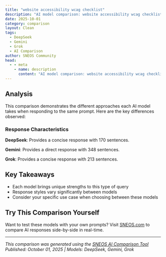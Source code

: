 ```yaml
---
title: "website accessibility wcag checklist"
description: "AI model comparison: website accessibility wcag checklist..."
date: 2025-10-01
category: comparison
layout: Clean
tags:
  - DeepSeek
  - Gemini
  - Grok
  - AI Comparison
author: SNEOS Community
head:
  - - meta
    - name: description
      content: "AI model comparison: website accessibility wcag checklist..."
---
```


<ChatComparison
  title="website accessibility wcag checklist"
  prompt="website accessibility wcag checklist"
  :responses='{
    "DeepSeek": "Of course. Here is a comprehensive WCAG (Web Content Accessibility Guidelines) checklist, broken down into the four core principles (POUR) and key success criteria.\n\nThis checklist is based on **WCAG 2.1 Level AA**, which is the standard most organizations aim to meet for legal compliance and good practice. Level A is the minimum, and Level AAA is the highest (and often not achievable for all content).\n\n---\n\n### The Four Principles of Accessibility (POUR)\n\nAll guidelines fall under one of these four principles. For a website to be accessible, it must be:\n\n1.  **Perceivable:** Information and user interface components must be presentable to users in ways they can perceive.\n2.  **Operable:** User interface components and navigation must be operable.\n3.  **Understandable:** Information and the operation of the user interface must be understandable.\n4.  **Robust:** Content must be robust enough to be interpreted reliably by a wide variety of user agents, including assistive technologies.\n\n---\n\n### WCAG 2.1 Level AA Checklist\n\n#### Principle 1: Perceivable\n\n**Text Alternatives**\n- [ ] **1.1.1 Non-text Content (Level A):** All non-text content (images, icons, charts, etc.) has a text alternative.\n    - **Images:** Use descriptive \u0060alt\u0060 text (e.g., \u0060alt=\u0022A person using a laptop at a coffee shop\u0022\u0060).\n    - **Decorative Images:** Use empty \u0060alt\u0060 text (\u0060alt=\u0022\u0022\u0060).\n    - **Complex Images:** Provide a longer description in the text or via a link.\n\n**Time-based Media**\n- [ ] **1.2.2 Captions (Pre-recorded) (Level A):** Synchronized captions are provided for all pre-recorded audio content in videos.\n- [ ] **1.2.3 Audio Description or Media Alternative (Level A):** An audio description or full text transcript is provided for pre-recorded video content.\n- [ ] **1.2.5 Audio Description (Pre-recorded) (Level AA):** Audio description is provided for all pre-recorded video content.\n\n**Adaptable**\n- [ ] **1.3.1 Info and Relationships (Level A):** Semantic HTML is used to convey structure and meaning.\n    - Use proper heading tags (\u0060\u003Ch1\u003E\u0060 to \u0060\u003Ch6\u003E\u0060) in a logical order.\n    - Use lists (\u0060\u003Cul\u003E\u0060, \u0060\u003Col\u003E\u0060, \u0060\u003Cli\u003E\u0060) for list content.\n    - Use table headers (\u0060\u003Cth\u003E\u0060) for data tables.\n- [ ] **1.3.2 Meaningful Sequence (Level A):** The reading and navigation order (determined by the code order) is logical and intuitive.\n- [ ] **1.3.3 Sensory Characteristics (Level A):** Instructions do not rely solely on sensory characteristics like shape, color, size, or visual location (e.g., \u0022Click the round button\u0022 or \u0022See the menu on the right\u0022).\n- [ ] **1.3.4 Orientation (Level AA):** Content does not restrict its view and operation to a single display orientation (portrait or landscape), unless essential (e.g., a bank check).\n- [ ] **1.3.5 Identify Input Purpose (Level AA):** The purpose of input fields (e.g., \u0022name\u0022, \u0022email\u0022) can be programmatically determined, helping browsers autofill fields accurately.\n\n**Distinguishable**\n- [ ] **1.4.1 Use of Color (Level A):** Color is not used as the only visual means of conveying information, indicating an action, or prompting a response (e.g., form errors should have an icon or text in addition to red color).\n- [ ] **1.4.3 Contrast (Minimum) (Level AA):** The contrast ratio between text and its background is at least **4.5:1** (or 3:1 for large text).\n- [ ] **1.4.4 Resize Text (Level AA):** Text can be resized without assistive technology up to 200% without loss of content or functionality.\n- [ ] **1.4.5 Images of Text (Level AA):** Text is used instead of images of text, unless the image of text is essential (e.g., a logo).\n- [ ] **1.4.10 Reflow (Level AA):** Content can be presented without loss of information or functionality, and without requiring scrolling in two dimensions, at a width equivalent to 320 CSS pixels. (No horizontal scrolling on mobile).\n- [ ] **1.4.11 Non-text Contrast (Level AA):** The visual presentation of UI components (like form input borders) and graphical objects (like icons in charts) has a contrast ratio of at least **3:1** against adjacent colors.\n- [ ] **1.4.13 Content on Hover or Focus (Level AA):** When additional content (like a tooltip) appears on hover or keyboard focus, it is dismissible, hoverable, and persistent.\n\n---\n\n#### Principle 2: Operable\n\n**Keyboard Accessible**\n- [ ] **2.1.1 Keyboard (Level A):** All functionality is available using only a keyboard (via the \u0060Tab\u0060 key, \u0060Enter\u0060, \u0060Space\u0060, \u0060Arrow\u0060 keys, etc.).\n- [ ] **2.1.2 No Keyboard Trap (Level A):** Keyboard focus is never trapped in a section of the page. Users can tab in and out of all components.\n- [ ] **2.1.4 Character Key Shortcuts (Level A):** If a single-character keyboard shortcut exists, it can be turned off, remapped, or is only active when the relevant component is focused.\n\n**Enough Time**\n- [ ] **2.2.1 Timing Adjustable (Level A):** If there is a time limit (e.g., a session timeout), users can turn it off, adjust it, or extend it.\n- [ ] **2.2.2 Pause, Stop, Hide (Level A):** For moving, blinking, or scrolling information that starts automatically and lasts more than 5 seconds, there is a mechanism for the user to pause, stop, or hide it.\n\n**Seizures and Physical Reactions**\n- [ ] **2.3.1 Three Flashes or Below Threshold (Level A):** No content flashes more than three times in any one-second period.\n\n**Navigable**\n- [ ] **2.4.1 Bypass Blocks (Level A):** A \u0022Skip to Main Content\u0022 link is provided at the top of the page to allow keyboard users to skip repetitive navigation links.\n- [ ] **2.4.2 Page Titled (Level A):** Each web page has a descriptive and informative \u0060\u003Ctitle\u003E\u0060 tag.\n- [ ] **2.4.3 Focus Order (Level A):** The order in which users navigate (the tab order) follows a logical sequence that preserves meaning and operability.\n- [ ] **2.4.4 Link Purpose (In Context) (Level A):** The purpose of each link can be determined from the link text alone or from the link text together with its programmatically determined context (e.g., the surrounding sentence or list item). Avoid \u0022click here.\u0022\n- [ ] **2.4.5 Multiple Ways (Level AA):** There is more than one way to locate a web page within a set of web pages (e.g., site search, sitemap, navigation menu).\n- [ ] **2.4.6 Headings and Labels (Level AA):** Headings and labels describe the topic or purpose clearly.\n- [ ] **2.4.7 Focus Visible (Level AA):** There is a visible focus indicator (a clear outline or highlight) for all interactive elements that receive keyboard focus.\n\n**Input Modalities**\n- [ ] **2.5.1 Pointer Gestures (Level A):** All functionality that uses multipoint or path-based gestures (e.g., pinch-to-zoom, swiping) can also be operated with a single pointer without a gesture.\n- [ ] **2.5.3 Label in Name (Level A):** For user interface components with a visible label, the accessible name (what a screen reader reads) matches or contains the visible label.\n\n---\n\n#### Principle 3: Understandable\n\n**Readable**\n- [ ] **3.1.1 Language of Page (Level A):** The default human language of the web page is specified using the \u0060lang\u0060 attribute (e.g., \u0060\u003Chtml lang=\u0022en\u0022\u003E\u0060).\n- [ ] **3.1.2 Language of Parts (Level AA):** If there is a passage in a different language on the page, it is identified with the \u0060lang\u0060 attribute (e.g., \u0060\u003Cspan lang=\u0022es\u0022\u003EHola\u003C/span\u003E\u0060).\n\n**Predictable**\n- [ ] **3.2.1 On Focus (Level A):** When any component receives focus, it does not initiate a change of context (e.g., submitting a form, opening a new window).\n- [ ] **3.2.2 On Input (Level A):** Changing the setting of any user interface component (e.g., selecting a dropdown) does not automatically change the context unless the user has been advised of the behavior before using the component.\n- [ ] **3.2.3 Consistent Navigation (Level AA):** Navigational mechanisms that are repeated on multiple web pages occur in the same relative order each time.\n- [ ] **3.2.4 Consistent Identification (Level AA):** Components that have the same functionality are identified consistently (e.g., don\u0027t use \u0022Search\u0022 in the menu and \u0022Find\u0022 in the footer).\n\n**Input Assistance**\n- [ ] **3.3.1 Error Identification (Level A):** If an input error is automatically detected, the error is",
    "Gemini": "Okay, here\u0027s a comprehensive WCAG checklist, organized by the four principles (POUR) and their associated guidelines. I\u0027ve included key Success Criteria at various levels (A, AA, AAA).  Consider this a starting point - you\u0027ll want to dive deeper into each criterion for full understanding.  I\u0027ll also add notes at the end to help you use this list effectively.\n\n**P.O.U.R. Principles of WCAG:**\n\n*   **Perceivable:** Information and user interface components must be presentable to users in ways they can perceive.\n*   **Operable:** User interface components and navigation must be operable.\n*   **Understandable:** Information and the operation of the user interface must be understandable.\n*   **Robust:** Content must be robust enough that it can be interpreted reliably by a wide variety of user agents, including assistive technologies.\n\n**WCAG 2.1 Checklist (Organized by Principle and Guideline):**\n\n**I. Perceivable**\n\n*   **Guideline 1.1: Text Alternatives: Provide text alternatives for any non-text content so that it can be changed into other forms people need, such as large print, braille, speech, symbols or simpler language.**\n\n    *   **1.1.1 Non-text Content (Level A):**  All non-text content that is presented to the user has a text alternative that serves an equivalent purpose.\n        *   *Examples:* \u0060alt\u0060 attributes for images, transcripts for audio/video, text descriptions for complex graphics, captions for CAPTCHA images.\n*   **Guideline 1.2: Time-based Media: Provide alternatives for time-based media.**\n\n    *   **1.2.1 Audio-only and Video-only (Prerecorded) (Level A):**  For prerecorded audio-only and prerecorded video-only media, the following are true, except when the audio or video is a media alternative for text and is clearly labeled as such:\n        *   **Audio-only:** An alternative for time-based media is provided that presents equivalent information.\n        *   **Video-only:** Either an alternative for time-based media or an audio track is provided that presents equivalent information.\n    *   **1.2.2 Captions (Prerecorded) (Level A):** Captions are provided for all prerecorded audio content in synchronized media.\n    *   **1.2.3 Audio Description or Media Alternative (Prerecorded) (Level A):** An audio description of the video or media alternative is provided for all prerecorded synchronized media, except when the media is a media alternative for text and is clearly labeled as such.\n    *   **1.2.4 Captions (Live) (Level AA):** Captions are provided for all live audio content in synchronized media.\n    *   **1.2.5 Audio Description (Prerecorded) (Level AA):** Audio description is provided for all prerecorded video content in synchronized media.\n    *   **1.2.6 Sign Language (Prerecorded) (Level AAA):** Sign language interpretation is provided for all prerecorded audio content in synchronized media.\n    *   **1.2.7 Extended Audio Description (Prerecorded) (Level AAA):** Where pauses in foreground audio are insufficient to allow audio descriptions to convey the sense of the video, extended audio description is provided for all prerecorded video content in synchronized media.\n    *   **1.2.8 Media Alternative (Prerecorded) (Level AAA):** A media alternative is provided for all prerecorded synchronized media.\n    *   **1.2.9 Audio-only (Live) (Level AAA):** An alternative for time-based media is provided that presents equivalent information for live audio-only content.\n\n*   **Guideline 1.3: Adaptable: Create content that can be presented in different ways (for example simpler layout) without losing information or structure.**\n\n    *   **1.3.1 Info and Relationships (Level A):** Information, structure, and relationships conveyed through presentation can be programmatically determined or are available in text.\n        *   *Examples:*  Using proper heading levels (\u0060\u003Ch1\u003E\u0060, \u0060\u003Ch2\u003E\u0060, etc.), using lists (\u0060\u003Cul\u003E\u0060, \u0060\u003Col\u003E\u0060), using data tables correctly (\u0060\u003Cth\u003E\u0060 to associate header cells with data cells), using ARIA attributes where necessary to define roles and relationships.\n    *   **1.3.2 Meaningful Sequence (Level A):** When the sequence in which content is presented affects its meaning, a correct reading sequence can be programmatically determined.  This is especially important with CSS-based layouts.\n    *   **1.3.3 Sensory Characteristics (Level A):** Instructions provided for understanding and operating content do not rely solely on sensory characteristics of components such as shape, size, visual location, orientation, or sound.\n        *   *Example:* Instead of saying \u0022Click the blue button on the right,\u0022 say \u0022Click the \u0027Submit\u0027 button on the right.\u0022\n    *   **1.3.4 Orientation (Level AA):** Content does not restrict its view and operation to a single display orientation, such as portrait or landscape, unless a specific display orientation is essential.\n    *   **1.3.5 Identify Input Purpose (Level AA):** The purpose of each input field collecting information about the user can be programmatically determined when:\n        *   It serves a purpose identified in the Input Purposes for User Interface Components section; and\n        *   The content is implemented using technologies with support for identifying the expected meaning for form input data.\n\n*   **Guideline 1.4: Distinguishable: Make it easier for users to see and hear content including separating foreground from background.**\n\n    *   **1.4.1 Use of Color (Level A):** Color is not used as the only visual means of conveying information, indicating an action, prompting a response, or distinguishing a visual element.\n        *   *Example:* Use text labels in addition to color to indicate required fields.\n    *   **1.4.2 Audio Control (Level A):** If any audio on a web page plays automatically for more than 3 seconds, either a mechanism is available to pause or stop the audio, or a mechanism is available to control audio volume independently from the overall system volume level.\n    *   **1.4.3 Contrast (Minimum) (Level AA):** The visual presentation of text and images of text has a contrast ratio of at least 4.5:1.\n        *   *Exceptions:* Large text (18pt or 14pt bold) requires only 3:1.  Incidental text (inactive UI components, pure decoration) has no contrast requirement.  Logotypes have no contrast requirement.\n    *   **1.4.4 Resize text (Level AA):** Except for captions and images of text, text can be resized without assistive technology up to 200 percent without loss of content or functionality.\n    *   **1.4.5 Images of Text (Level AA):** If the technologies being used can achieve the visual presentation, text is used to convey information rather than images of text except for the following:\n        *   **Customizable:** The image of text can be visually customized to the user\u0027s requirements;\n        *   **Essential:** A particular presentation of text is essential to the information being conveyed.\n    *   **1.4.6 Contrast (Enhanced) (Level AAA):** The visual presentation of text and images of text has a contrast ratio of at least 7:1.\n        *   *Exceptions:* Large text (18pt or 14pt bold) requires only 4.5:1.  Incidental text has no contrast requirement.  Logotypes have no contrast requirement.\n    *   **1.4.7 Low or No Background Audio (Level AAA):** For prerecorded audio content that (1) primarily contains speech in the foreground, (2) does not contain audio captcha or audio logo, and (3) is not vocal music intended to be a primary form of expression, at least one of the following is true:\n        *   **No Background:** The audio does not contain background sounds.\n        *   **Turn Off:** The background sounds are at least 20 decibels lower than the foreground speech content.\n        *   **Control:** A mechanism is available to turn the background sound volume up or down independently from the foreground speech content.\n    *   **1.4.8 Visual Presentation (Level AAA):** For the visual presentation of blocks of text, a mechanism is available to achieve the following:\n        *   Foreground and background colors can be chosen by the user.\n        *   Width is no more than 80 characters or glyphs (40 if CJK).\n        *   Text is not justified (aligned to both the left and the right margins).\n        *   Line spacing (leading) is at least space-and-a-half within paragraphs, and paragraph spacing is at least 1.5 times larger than the line spacing.\n    *   **1.4.9 Images of Text (No Exception) (Level AAA):** Images of text are only used for pure decoration or where a particular presentation of text is essential to the information being conveyed.\n    *   **1.4.10 Reflow (Level AA):** Content can be presented without loss of information or functionality, and without requiring scrolling in two dimensions for:\n        *   Vertical scrolling content at a width equivalent to 320 CSS pixels;\n        *   Horizontal scrolling content at a height equivalent to 256 CSS pixels.\n    *   **1.4.11 Non-text Contrast (Level AA):** The visual presentation of the following have a contrast ratio of at least 3:1 against adjacent color(s):\n        *   **User Interface Components:** Visual information required to identify user interface components and states, except for inactive components or where the appearance of the component is determined by the user agent and not modified by the author;\n        *   **Graphical Objects:** Parts of graphics required to understand the content, except when a particular presentation of graphics is essential to the information being conveyed.\n    *   **1.4.12 Text Spacing (Level AA):** In content implemented using markup languages that support text style properties, no loss of content or functionality occurs by setting all of the following and by changing no other style property:\n        *   Line height (line spacing) to at least 1.5 times the font size;\n        *   Spacing following paragraphs to at least 2 times the font size;\n        *   Letter spacing (tracking) to at least 0.12 times the font size;\n        *   Word spacing to at least 0.16 times the font size.\n    *   **1.4.13 Content on Hover or Focus (Level AA):** Where receiving and then removing pointer hover or keyboard focus triggers additional content to become visible and then hidden, the following are true:\n        *   **Dismissible:** A mechanism is available to dismiss the additional content without moving pointer hover or keyboard focus;\n        *   **Hoverable:** If pointer hover can trigger the additional content, then the pointer can be moved over the additional content without the additional content disappearing;\n        *   **Persistent:** The additional content remains visible until the hover or focus trigger is removed, the user dismisses it, or the information it conveys is no longer valid.\n\n**II. Operable**\n\n*   **Guideline 2.1: Keyboard Accessible: Make all functionality available from a keyboard.**\n\n    *   **2.1.1 Keyboard (Level A):** All functionality of the content is operable through a keyboard interface without requiring specific timings for individual keystrokes, except where the underlying functionality requires input that depends on the path of the user\u0027s movement and not just the endpoints.\n    *   **2.1.2 No Keyboard Trap (Level A):** If keyboard focus can be moved to a component of the page using a keyboard interface, then focus can be moved away from that component using only a keyboard interface, and, if it requires more than unmodified arrow or tab keys or other standard exit methods, the user is advised of the method for moving focus away.\n    *   **2.1.3 Keyboard (No Exception) (Level AAA):** All functionality of the content is operable through a keyboard interface without requiring specific timings for individual keystrokes.\n    *   **2.1.4 Character Key Shortcuts (Level A):** If a keyboard shortcut is implemented in content using only letter (including upper- and lower-case letters), punctuation, number, or symbol characters, then at least one of the following is true:\n        *   **Turn off:** A mechanism is available to turn the shortcut off;\n        *   **Remap:** A mechanism is available to remap the shortcut to use one or more non-printable key (e.g. Ctrl, Alt, etc);\n        *   **Active only on focus:** The keyboard shortcut is only active when the component has focus.\n\n*   **Guideline 2.2: Enough Time: Provide users enough time to read and use content.**\n\n    *   **2.2.1 Timing Adjustable (Level A):** For each time limit that is set by the content, at least one of the following is true:\n        *   **Turn off:** The user is allowed to turn off the time limit before encountering it; or\n        *   **Adjust:** The user is allowed to adjust the time limit before encountering it over a wide range that is at least ten times the length of the default setting; or\n        *   **Extend:** The user is warned before time expires and given at least 20 seconds to extend the time limit with a simple action (for example, \u0022press the space bar\u0022), and the user is allowed to extend the time limit at least ten times; or\n        *   **Real-time Exception:** The time limit is a required part of a real-time event (for example, an auction), and no alternative is possible; or\n        *   **Essential Exception:** The time limit is essential and extending it would invalidate the activity; or\n        *   **20 Second Exception:** The time limit is longer than 20 hours.\n    *   **2.2.2 Pause, Stop, Hide (Level A):** For moving, blinking, scrolling, or auto-updating information, all of the following are true:\n        *   **Moving, blinking, scrolling:** For any moving, blinking or scrolling information that (1) starts automatically, (2) lasts more than five seconds, and (3) is presented in parallel with other content, there is a mechanism for the user to pause, stop, or hide it unless the movement, blinking, or scrolling is essential to the activity; and\n        *   **Auto-updating:** For any auto-updating information that (1) starts automatically and (2) is presented in parallel with other content, there is a mechanism for the user to pause, stop, or hide it or to control the frequency of the update unless the auto-updating is essential to the activity.\n    *   **2.2.3 No Timing (Level AAA):** Timing is not an essential part of the event or activity presented by the content, except for non-interactive synchronized media and real-time events.\n    *   **2.2.4 Interruptions (Level AAA):** Interruptions can be postponed or suppressed by the user, except interruptions involving an emergency.\n    *   **2.2.5 Re-authenticating (Level AAA):** When an authenticated session expires, the user can continue the activity without loss of data after re-authenticating.\n\n*   **Guideline 2.3: Seizures: Do not design content in a way that is known to cause seizures.**\n\n    *   **2.3.1 Three Flashes or Below Threshold (Level A):** Web pages do not contain anything that flashes more than three times in any one-second period, or the flash is below the general flash and red flash thresholds.\n    *   **2.3.2 Three Flashes (Level AAA):** Web pages do not contain anything that flashes more than three times in any one-second period.\n\n*   **Guideline 2.4: Navigable: Provide ways to help users navigate, find content, and determine where they are.**\n\n    *   **2.4.1 Bypass Blocks (Level A):** A mechanism is available to bypass blocks of content that are repeated on multiple Web pages.  *Examples:* \u0022Skip to main content\u0022 links.\n    *   **2.4.2 Page Titled (Level A):** Web pages have titles that describe topic or purpose.  *Example:* Meaningful \u0060\u003Ctitle\u003E\u0060 elements.\n    *   **2.4.3 Focus Order (Level A):** If a web page can be navigated sequentially and the navigation sequences affect meaning or operation, focusable components receive focus in an order that preserves meaning and operability.\n    *   **2.4.4 Link Purpose (In Context) (Level A):** The purpose of each link can be determined from the link text alone, or from the link text together with its programmatically determined link context, except where the purpose of the link would be ambiguous to users in general.\n    *   **2.4.5 Multiple Ways (Level AA):** More than one way is available to locate a Web page within a set of Web pages except where the Web Page is the result of, or a step in, a process.  *Examples:*  Site map, search function, table of contents, breadcrumbs.\n    *   **2.4.6 Headings and Labels (Level AA):** Headings and labels describe topic or purpose.\n    *   **2.4.7 Focus Visible (Level AA):** Any keyboard operable user interface has a mode of operation where the keyboard focus indicator is visible.\n    *   **2.4.8 Location (Level AAA):** Information about the user\u0027s location within a set of Web pages is available. *Examples:* Breadcrumbs, highlighting the current page in a navigation menu.\n    *   **2.4.9 Link Purpose (Link Only) (Level AAA):** A mechanism is available to allow the purpose of each link to be identified from link text alone, except where the purpose of the link would be ambiguous to users in general.\n    *   **2.4.10 Section Headings (Level AAA):** Section headings are used to organize the content.\n\n*   **Guideline 2.5: Input Modalities: Make it easier for users to operate functionality through various inputs beyond keyboard.**\n\n    *   **2.5.1 Pointer Gestures (Level A):** All functionality that uses multipoint or path-based gestures for operation can be operated with a single pointer without a path-based gesture, unless a multipoint or path-based gesture is essential.\n    *   **2.5.2 Pointer Cancellation (Level A):** For functionality that can be operated using a single pointer, at least one of the following is true:\n        *   **No Down-Event:** The down-event of the pointer is not used to execute any part of the function;\n        *   **Abort or Undo:** Completion of the function is on the up-event, and a mechanism is available to abort the function before completion or to undo the function after completion;\n        *   **Up Reversal:** The up-event reverses any outcome from the preceding down-event;\n        *   **Essential:** Completing the function on the down-event is essential.\n    *   **2.5.3 Label in Name (Level A):** For user interface components with labels that include text or images of text, the name contains the text that is presented visually.\n    *   **2.5.4 Motion Actuation (Level A):** Functionality that can be operated by device motion or user motion can also be operated by user interface components, and responding to motion can be disabled to prevent accidental actuation, except when:\n        *   **Supported Interface:** The motion is used to operate through an accessibility supported interface;\n        *   **Essential:** The motion is essential for the function and doing so would invalidate the activity.\n    *   **2.5.5 Target Size (Level AAA):** The size of the target for pointer inputs is at least 44 by 44 CSS pixels, except when:\n        *   **Equivalent:** The target is available through an equivalent link or control that is at least 44 by 44 CSS pixels;\n        *   **Inline:** The target is in a sentence or block of text;\n        *   **User Agent Control:** The size of the target is determined by the user agent and is not modified by the author;\n        *   **Essential:** A particular presentation of the target is essential to the information being conveyed.\n    *   **2.5.6 Concurrent Input Modalities (Level AAA):** Web content does not restrict use of input modalities available on a platform except where the restriction is essential, required to maintain the security of the content, or required to respect user settings.\n\n**III. Understandable**\n\n*   **Guideline 3.1: Readable: Make text content readable and understandable.**\n\n    *   **3.1.1 Language of Page (Level A):** The default human language of each Web page can be programmatically determined.  *Example:* Using the \u0060lang\u0060 attribute in the \u0060\u003Chtml\u003E\u0060 tag.\n    *   **3.1.2 Language of Parts (Level AA):** The language of each passage or phrase in the content can be programmatically determined except for proper names, technical terms, words of undetermined language, and words or phrases that have become part of the vernacular of the immediately surrounding text.  *Example:* Using the \u0060lang\u0060 attribute on elements containing content in a different language.\n    *   **3.1.3 Unusual Words (Level AAA):** A mechanism is available for identifying specific definitions of words or phrases used in an unusual or restricted way, including idioms and jargon.\n    *   **3.1.4 Abbreviations (Level AAA):** A mechanism for identifying the expanded form or meaning of abbreviations is available.\n    *   **3.1.5 Reading Level (Level AAA):** When text requires reading ability more advanced than the lower secondary education level after removal of proper names and titles, supplemental content or a version that does not require reading ability more advanced than the lower secondary education level is available.\n    *   **3.1.6 Pronunciation (Level AAA):** A mechanism is available for identifying specific pronunciation of words where meaning of the words, in context, is ambiguous without knowing the pronunciation.\n\n*   **Guideline 3.2: Predictable: Make Web pages appear and operate in predictable ways.**\n\n    *   **3.2.1 On Focus (Level A):** When any user interface component receives focus, it does not initiate a change of context.\n    *   **3.2.2 On Input (Level A):** Changing the setting of any user interface component does not automatically cause a change of context unless the user has been advised of the behavior before using the component.\n    *   **3.2.3 Consistent Navigation (Level AA):** Navigational mechanisms that are repeated on multiple Web pages within a set of Web pages occur in the same relative order each time they are repeated, unless a change is initiated by the user.\n    *   **3.2.4 Consistent Identification (Level AA):** Components that have the same functionality within a set of Web pages are identified consistently.\n    *   **3.2.5 Change on Request (Level AAA):** Changes of context are initiated only by user request or a mechanism is available to turn off such changes.\n\n*   **Guideline 3.3: Input Assistance: Help users avoid and correct mistakes.**\n\n    *   **3.3.1 Error Identification (Level A):** If an input error is automatically detected, the item that is in error is identified and the error is described to the user in text.\n    *   **3.3.2 Labels or Instructions (Level A):** Labels or instructions are provided when content requires user input.\n    *   **3.3.3 Error Suggestion (Level AA):** If an input error is automatically detected and suggestions for correction are known, then the suggestions are provided to the user, unless it would jeopardize the security or purpose of the content.\n    *   **3.3.4 Error Prevention (Legal, Financial, Data) (Level AA):** For Web pages that cause legal commitments or financial transactions for the user to occur, that modify or delete user-controllable data in data storage systems, or that submit user-provided data to data storage systems, at least one of the following is true:\n        *   **Reversible:** Submissions are reversible.\n        *   **Checked:** Data entered by the user is checked for input errors and the user is provided an opportunity to correct them.\n        *   **Confirmed:** A mechanism is available for reviewing, confirming, and correcting information before finalizing the submission.\n    *   **3.3.5 Help (Level AAA):** Context-sensitive help is available.\n    *   **3.3.6 Error Prevention (All) (Level AAA):** For Web pages that require the user to submit information, at least one of the following is true:\n        *   **Reversible:** Submissions are reversible.\n        *   **Checked:** Data entered by the user is checked for input errors and the user is provided an opportunity to correct them.\n        *   **Confirmed:** A mechanism is available for reviewing, confirming, and correcting information before finalizing the submission.\n\n**IV. Robust**\n\n*   **Guideline 4.1: Compatible: Maximize compatibility with current and future user agents, including assistive technologies.**\n\n    *   **4.1.1 Parsing (Level A):** In content implemented using markup languages, elements have complete start and end tags, elements are nested according to their specifications, elements do not contain duplicate attributes, and any IDs are unique, except where the specifications allow these features.\n    *   **4.1.2 Name, Role, Value (Level A):** For all user interface components (including but not limited to form elements, links and components generated by scripts), the name and role can be programmatically determined; states, properties, and values that can be set by the user can be programmatically set; and notification of changes to these items is available to user agents, including assistive technologies.\n    *   **4.1.3 Status Messages (Level AA):** In content implemented using markup languages, status messages can be programmatically determined through role or properties such that they can be presented to the user by assistive technologies without receiving focus.\n\n**Important Notes \u0026 How to Use This Checklist Effectively:**\n\n1.  **Understand the Levels (A, AA, AAA):**\n    *   **Level A:**  The most basic level of accessibility.  Addressing these issues is critical.\n    *   **Level AA:**  The generally accepted target for most websites.  Many laws and guidelines require Level AA compliance.\n    *   **Level AAA:**  The highest level of accessibility.  While desirable, it\u0027s often not feasible for all content due to practical limitations.  Consider these guidelines where possible, but don\u0027t let the pursuit of AAA prevent you from achieving A and AA.\n\n2.  **Testing is Essential:** This checklist is a guide, but manual and automated testing are crucial to verify compliance.\n\n3.  **Tools:** Utilize accessibility testing tools (both automated and manual) throughout the development process. Some popular tools include:\n    *   **WAVE (Web Accessibility Evaluation Tool):** A browser extension for quick checks.\n    *   **Lighthouse (Google Chrome DevTools):**  Provides accessibility audits.\n    *   **axe DevTools:** Browser extension and CLI tool for automated accessibility testing.\n    *   **Screen Readers (NVDA, VoiceOver, JAWS):**  Essential for testing the experience for screen reader users.\n    *   **Color Contrast Analyzers:** To verify sufficient contrast.\n\n4.  **Context Matters:**  Accessibility is not just about following rules; it\u0027s about creating a usable experience for *all* users. Consider the context of your content and your target audience.\n\n5.  **Involve Users with Disabilities:** The best way to ensure accessibility is to involve people with disabilities in the design and testing process.  Get their feedback!\n\n6.  **Keep Learning:**  Accessibility is an evolving field. Stay up-to-date with the latest guidelines and best practices.\n\n7.  **Documentation:**  Document your accessibility efforts. This helps maintain consistency and demonstrates your commitment to accessibility.\n\n8.  **Prioritize:**  If you\u0027re working on an existing website, prioritize the most critical issues and address them first.  Focus on areas that have the biggest impact on the largest number of users.\n\n9.  **Not a Replacement for Expertise:** This checklist is not a substitute for professional accessibility expertise. Consider consulting with an accessibility specialist for complex projects.\n\n10. **WCAG 2.2:** Be aware that WCAG 2.2 is the latest version (as of late 2023) and includes some new success criteria.  While WCAG 2.1 is still widely referenced, it\u0027s a good idea to familiarize yourself with the 2.2 updates as well.\n\nBy following this checklist and incorporating accessibility testing into your development workflow, you can create websites that are more inclusive and usable for everyone. Good luck!\n",
    "Grok": "Website accessibility ensures that all users, including those with disabilities, can perceive, understand, navigate, and interact with a website. The Web Content Accessibility Guidelines (WCAG), developed by the World Wide Web Consortium (W3C), are the most widely accepted standards for web accessibility. The current version, WCAG 2.1 (as of this writing), is organized into four main principles (Perceivable, Operable, Understandable, and Robust), with specific guidelines and success criteria at three levels: A (basic), AA (intermediate), and AAA (advanced). Most organizations aim for Level AA compliance, as it is the standard for many legal requirements.\n\nBelow is a concise **WCAG Checklist** based on WCAG 2.1 Level AA. This checklist can serve as a starting point for evaluating and improving a website\u0027s accessibility. Note that this is not exhaustive, and full compliance often requires detailed testing with assistive technologies and user feedback.\n\n---\n\n### **Principle 1: Perceivable**\nInformation and user interface components must be presented in ways that users can perceive (e.g., through sight, sound, or touch).\n\n#### Text Alternatives (1.1)\n- **1.1.1 Non-text Content (Level A)**: Provide text alternatives (alt text) for all non-text content (images, icons, etc.) so screen readers can describe them. Ensure alt text is descriptive or uses \u0060alt=\u0022\u0022\u0060 for decorative images.\n\n#### Time-based Media (1.2)\n- **1.2.1 Audio-only and Video-only (Prerecorded) (Level A)**: Provide alternatives for audio-only or video-only content (e.g., transcripts for audio, text descriptions for video).\n- **1.2.2 Captions (Prerecorded) (Level A)**: Include captions for all prerecorded audio content in synchronized media (e.g., videos).\n- **1.2.3 Audio Description or Media Alternative (Prerecorded) (Level A)**: Provide audio descriptions or full text alternatives for prerecorded video content.\n- **1.2.4 Captions (Live) (Level AA)**: Include captions for live audio content in synchronized media.\n- **1.2.5 Audio Description (Prerecorded) (Level AA)**: Provide audio descriptions for prerecorded video content.\n\n#### Adaptable (1.3)\n- **1.3.1 Info and Relationships (Level A)**: Ensure content structure (headings, lists, tables) is programmatically determinable using proper HTML markup (e.g., \u0060\u003Ch1\u003E\u0060, \u0060\u003Ctable\u003E\u0060 with headers).\n- **1.3.2 Meaningful Sequence (Level A)**: Present content in a logical reading order that can be determined programmatically.\n- **1.3.3 Sensory Characteristics (Level A)**: Avoid instructions that rely solely on sensory characteristics (e.g., \u201Cclick the red button\u201D); use text or labels instead.\n- **1.3.4 Orientation (Level AA)**: Ensure content is not restricted to a single display orientation (portrait or landscape).\n- **1.3.5 Identify Input Purpose (Level AA)**: Label inputs programmatically (e.g., autocomplete attributes for form fields like name or email).\n\n#### Distinguishable (1.4)\n- **1.4.1 Use of Color (Level A)**: Don\u2019t rely on color alone to convey information (e.g., use text labels alongside color-coded elements).\n- **1.4.2 Audio Control (Level A)**: Provide controls to pause, stop, or adjust volume for audio that plays automatically for more than 3 seconds.\n- **1.4.3 Contrast (Minimum) (Level AA)**: Ensure text and images of text have a contrast ratio of at least 4.5:1 (normal text) or 3:1 (large text or UI components).\n- **1.4.4 Resize Text (Level AA)**: Allow text to be resized up to 200% without loss of content or functionality.\n- **1.4.5 Images of Text (Level AA)**: Avoid using images of text unless essential (e.g., logos); use real text for better readability and scalability.\n\n---\n\n### **Principle 2: Operable**\nUser interface components and navigation must be operable by all users, including those using keyboards or assistive technologies.\n\n#### Keyboard Accessible (2.1)\n- **2.1.1 Keyboard (Level A)**: Ensure all functionality is accessible via keyboard (e.g., navigation, form submission) without requiring a mouse.\n- **2.1.2 No Keyboard Trap (Level A)**: Ensure users can move focus away from components using only a keyboard (no \u201Ctraps\u201D where focus gets stuck).\n- **2.1.4 Character Key Shortcuts (Level A)**: If single-character keyboard shortcuts are used, provide a way to turn them off or remap them.\n\n#### Enough Time (2.2)\n- **2.2.1 Timing Adjustable (Level A)**: Allow users to adjust, extend, or turn off time limits for content (e.g., session timeouts), unless the limit is essential.\n- **2.2.2 Pause, Stop, Hide (Level A)**: Provide controls to pause, stop, or hide moving, blinking, or auto-updating content that lasts more than 5 seconds.\n\n#### Seizures and Physical Reactions (2.3)\n- **2.3.1 Three Flashes or Below Threshold (Level A)**: Avoid content that flashes more than 3 times per second to prevent triggering seizures.\n\n#### Navigable (2.4)\n- **2.4.1 Bypass Blocks (Level A)**: Provide a \u201Cskip to content\u201D link to bypass repetitive navigation blocks for keyboard and screen reader users.\n- **2.4.2 Page Titled (Level A)**: Ensure each page has a unique, descriptive \u0060\u003Ctitle\u003E\u0060 tag.\n- **2.4.3 Focus Order (Level A)**: Ensure focus order follows a logical sequence (e.g., left to right, top to bottom) when navigating with a keyboard.\n- **2.4.4 Link Purpose (In Context) (Level A)**: Ensure the purpose of each link is clear from its text or surrounding context.\n- **2.4.5 Multiple Ways (Level AA)**: Provide multiple ways to navigate to pages (e.g., menus, sitemaps, search) unless the page is part of a linear process.\n- **2.4.6 Headings and Labels (Level AA)**: Use descriptive headings and labels to organize content and describe form fields.\n- **2.4.7 Focus Visible (Level AA)**: Ensure a visible focus indicator (e.g., outline) appears when navigating with a keyboard.\n\n#### Input Modalities (2.5)\n- **2.5.1 Pointer Gestures (Level A)**: Avoid requiring multipoint or path-based gestures (e.g., swipe, pinch) unless there\u2019s a single-point alternative.\n- **2.5.2 Pointer Cancellation (Level A)**: Ensure touch or click events can be canceled (e.g., no action on \u201Ctouch down,\u201D only on \u201Ctouch up\u201D).\n- **2.5.3 Label in Name (Level A)**: Ensure the visible label of a component matches or is part of its accessible name (for screen readers).\n- **2.5.4 Motion Actuation (Level A)**: Avoid device motion (e.g., shaking) as the only way to trigger functionality; provide alternatives.\n\n---\n\n### **Principle 3: Understandable**\nInformation and the operation of the user interface must be understandable to all users.\n\n#### Readable (3.1)\n- **3.1.1 Language of Page (Level A)**: Define the primary language of each page using the \u0060lang\u0060 attribute in HTML (e.g., \u0060\u003Chtml lang=\u0022en\u0022\u003E\u0060).\n- **3.1.2 Language of Parts (Level AA)**: Identify changes in language for specific content using the \u0060lang\u0060 attribute (e.g., for a Spanish phrase on an English page).\n\n#### Predictable (3.2)\n- **3.2.1 On Focus (Level A)**: Ensure components don\u2019t unexpectedly change context (e.g., auto-submitting a form) when receiving focus.\n- **3.2.2 On Input (Level A)**: Ensure user input doesn\u2019t cause unexpected context changes (e.g., selecting an option shouldn\u2019t redirect without warning).\n- **3.2.3 Consistent Navigation (Level AA)**: Maintain consistent navigation mechanisms across multiple pages.\n- **3.2.4 Consistent Identification (Level AA)**: Use consistent labels, names, and icons for components with the same functionality.\n\n#### Input Assistance (3.3)\n- **3.3.1 Error Identification (Level A)**: Clearly identify and describe input errors to users in text (e.g., \u201CPlease enter a valid email address\u201D).\n- **3.3.2 Labels or Instructions (Level A)**: Provide clear labels or instructions for user input fields.\n- **3.3.3 Error Suggestion (Level AA)**: Offer suggestions to correct input errors when possible (e.g., \u201CDid you mean\u2026?\u201D).\n- **3.3.4 Error Prevention (Legal, Financial, Data) (Level AA)**: For legal, financial, or data submissions, allow users to review, confirm, or reverse actions to prevent errors.\n\n---\n\n### **Principle 4: Robust**\nContent must be robust enough to be interpreted by a wide variety of user agents, including assistive technologies.\n\n#### Compatible (4.1)\n- **4.1.1 Parsing (Level A)**: Ensure HTML/CSS code is well-formed with no major parsing errors (e.g., properly nested tags, unique IDs).\n- **4.1.2 Name, Role, Value (Level A)**: Ensure custom UI components provide programmatically accessible name, role, and value information (e.g., using ARIA attributes).\n- **4"
  }'
  published-date="19:08"
/>

## Analysis

This comparison demonstrates the different approaches each AI model takes when responding to the same prompt. Here are the key differences observed:

### Response Characteristics

**DeepSeek**: Provides a concise response with 170 sentences. 

**Gemini**: Provides a direct response with 348 sentences. 

**Grok**: Provides a concise response with 213 sentences. 

## Key Takeaways

- Each model brings unique strengths to this type of query
- Response styles vary significantly between models
- Consider your specific use case when choosing between these models

## Try This Comparison Yourself

Want to test these models with your own prompts? Visit [SNEOS.com](https://sneos.com) to compare AI responses side-by-side in real-time.

---

*This comparison was generated using the [SNEOS AI Comparison Tool](https://sneos.com)*
*Published: October 01, 2025 | Models: DeepSeek, Gemini, Grok*
